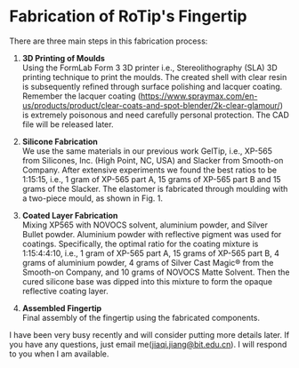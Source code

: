 # Fabrication of RoTip's Fingertip

There are three main steps in this fabrication process:

1. **3D Printing of Moulds**  
   Using the FormLab Form 3 3D printer i.e., Stereolithography (SLA) 3D printing technique to print the moulds. 
   The created shell with clear resin is subsequently refined through surface polishing and lacquer coating. Remember the lacquer coating (https://www.spraymax.com/en-us/products/product/clear-coats-and-spot-blender/2k-clear-glamour/) is extremely poisonous and need carefully personal protection.
   The CAD file will be released later.   

2. **Silicone Fabrication**   
  We use the same materials in our previous work GelTip, i.e., XP-565 from Silicones, Inc. (High Point, NC, USA) and Slacker from Smooth-on Company.
  After extensive experiments we found the best ratios to be 1:15:15, i.e., 1 gram of XP-565 part A, 15 grams of XP-565 part B and 15 grams of the Slacker. 
  The elastomer is fabricated through moulding with a two-piece mould, as shown in Fig. 1.

3. **Coated Layer Fabrication**  
   Mixing XP565 with NOVOCS solvent, aluminium powder, and Silver Bullet powder.
   Aluminium powder with reflective pigment was used for coatings. Specifically, the optimal ratio for the coating mixture is 1:15:4:4:10, i.e., 1 gram of XP-565 part A, 15 grams of XP-565 part B, 4 grams of aluminium powder, 4 grams of Silver Cast Magic® from the Smooth-on Company, and 10 grams of NOVOCS Matte Solvent. Then the cured silicone base was dipped into this mixture to form the opaque reflective coating layer.

4. **Assembled Fingertip**  
   Final assembly of the fingertip using the fabricated components.

I have been very busy recently and will consider putting more details later. If you have any questions, just email me(jiaqi.jiang@bit.edu.cn). I will respond to you when I am available. 
